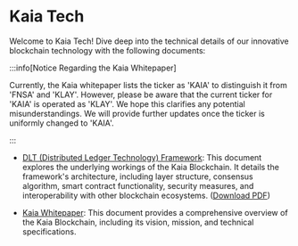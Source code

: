 # Kaia Tech

Welcome to Kaia Tech! Dive deep into the technical details of our innovative blockchain technology with the following documents:

:::info[Notice Regarding the Kaia Whitepaper]

Currently, the Kaia whitepaper lists the ticker as 'KAIA' to distinguish it from 'FNSA' and 'KLAY'. However, please be aware that the current ticker for 'KAIA' is operated as 'KLAY'. We hope this clarifies any potential misunderstandings. We will provide further updates once the ticker is uniformly changed to 'KAIA'.

:::

- [DLT (Distributed Ledger Technology) Framework](./kaia-dlt-framework.md): This document explores the underlying workings of the Kaia Blockchain. It details the framework's architecture, including layer structure, consensus algorithm, smart contract functionality, security measures, and interoperability with other blockchain ecosystems. ([Download PDF](pathname:///files/9.DLT-Framework-Kaia-Chain.pdf))

- [Kaia Whitepaper](./kaia-white-paper.md): This document provides a comprehensive overview of the Kaia Blockchain, including its vision, mission, and technical specifications.